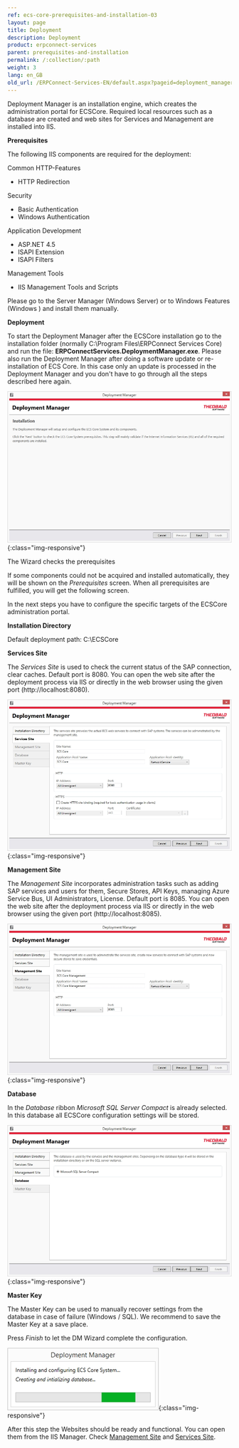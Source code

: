 ```yaml
---
ref: ecs-core-prerequisites-and-installation-03
layout: page
title: Deployment
description: Deployment
product: erpconnect-services
parent: prerequisites-and-installation
permalink: /:collection/:path
weight: 3
lang: en_GB
old_url: /ERPConnect-Services-EN/default.aspx?pageid=deployment_manager
---
```


Deployment Manager is an installation engine, which creates the administration portal for ECSCore. Required local resources such as a database are created and web sites for Services and Management are installed into IIS. 

**Prerequisites**

The following IIS components are required for the deployment:

Common HTTP-Features
- HTTP Redirection

Security
- Basic Authentication
- Windows Authentication

Application Development
- ASP.NET 4.5
- ISAPI Extension
- ISAPI Filters

Management Tools
- IIS Management Tools and Scripts
             
Please go to the Server Manager (Windows Server) or to Windows Features (Windows ) and install them manually.

**Deployment** 

To start the Deployment Manager after the ECSCore installation go to the installation folder (normally C:\Program Files\ERPConnect Services Core) and run the file:
**ERPConnectServices.DeploymentManager.exe**. Please also run the Deployment Manager after doing a software update or re-installation of ECS Core. In this case only an update is processed in the Deployment Manager and you don't have to go through all the steps described here again. 

![Deployment-Manager](/img/content/Deployment-Manager.png){:class="img-responsive"}

The Wizard checks the prerequisites


If some components could not be acquired and installed automatically, they will be shown on the *Prerequisites* screen. 
When all prerequisites are fulfilled, you will get the following screen.


In the next steps you have to configure the specific targets of the ECSCore administration portal.

**Installation Directory**

Default deployment path: C:\ECSCore

**Services Site**

The *Services Site* is used to check the current status of the SAP connection, clear caches.
Default port is 8080. You can open the web site after the deployment process via IIS or directly in the web browser using the given port (http://localhost:8080).

![Deployment-Manager-02](/img/content/Deployment-Manager-02.png){:class="img-responsive"}

**Management Site**

The *Management Site* incorporates administration tasks such as adding SAP services and users for them, Secure Stores, API Keys, managing Azure Service Bus, UI Administrators, License. Default port is 8085. You can open the web site after the deployment process via IIS or directly in the web browser using the given port (http://localhost:8085).

![Deployment-Manager-03](/img/content/Deployment-Manager-03.png){:class="img-responsive"}

**Database**

In the *Database* ribbon *Microsoft SQL Server Compact*  is already selected. In this database all ECSCore configuration settings will be stored. 

![Deployment-Manager-04](/img/content/Deployment-Manager-04.png){:class="img-responsive"}

**Master Key** 

The Master Key can be used to manually recover settings from the database in case of failure (Windows / SQL).
We recommend to save the Master Key at a save place.  


Press *Finish* to let the DM Wizard complete the configuration.


![Deployment-Manager-05](/img/content/Deployment-Manager-05.png){:class="img-responsive"}

After this step the Websites should be ready and functional. You can open them from the IIS Manager. 
Check [Management Site](../administration/management-site) and [Services Site](../administration/services-site). 